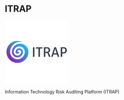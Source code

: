 # ITRAP

![image](/webpage/src/assets/logo_name_200x200.png)

Information Technology Risk Auditing Platform (ITRAP)
